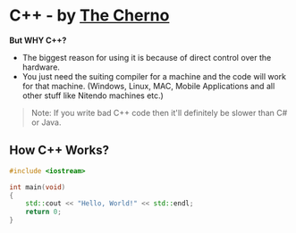 # C++ - by [The Cherno](https://www.youtube.com/watch?v=18c3MTX0PK0&list=PLlrATfBNZ98dudnM48yfGUldqGD0S4FFb)

**But WHY C++?**

- The biggest reason for using it is because of direct control over the hardware.
- You just need the suiting compiler for a machine and the code will work for that machine. (Windows, Linux, MAC, Mobile Applications and all other stuff like Nitendo machines etc.)

> Note: If you write bad C++ code then it'll definitely be slower than C# or Java.

## How C++ Works?

```cpp
#include <iostream>

int main(void)
{
    std::cout << "Hello, World!" << std::endl;
    return 0;
}
```


